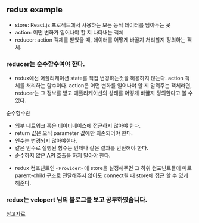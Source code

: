 ## redux example
* store: React.js 프로젝트에서 사용하는 모든 동적 데이터를 담아두는 곳
* action: 어떤 변화가 일어나야 할 지 나타내는 객체
* reducer: action 객체를 받았을 때, 데이터를 어떻게 바꿀지 처리할지 정의하는 객체.

### reducer는 순수함수여야 한다.
- redux에선 어플리케이션 state를 직접 변경하는것을 허용하지 않는다. action 객체를 처리하는 함수이다. action은 어떤 변화를 일어나야 할 지 알려주는 객체라면, reducer는 그 정보를 받고 애플리케이션의 상태를 어떻게 바꿀지 정의한다고 볼 수 있다.

순수함수란
* 외부 네트워크 혹은 데이터베이스에 접근하지 않아야 한다.
* return 값은 오직 parameter 값에만 의존되어야 한다.
* 인수는 변경되지 않아야한다.
* 같은 인수로 실행된 함수는 언제나 같은 결과를 반환해야 한다.
* 순수하지 않은 API 호출을 하지 말아야 한다.

- redux 컴포넌트인 `<Provider>` 에 store을 설정해주면 그 하위 컴포넌트들에 따로 parent-child 구조로 전달해주지 않아도 connect될 때 store에 접근 할 수 있게 해준다.

### redux는 velopert 님의 블로그를 보고 공부하였습니다.
[참고자료](https://velopert.com/1226)
